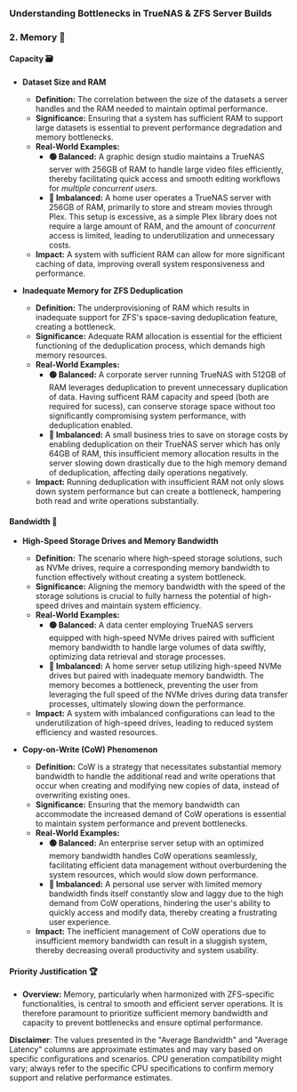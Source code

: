 ### Understanding Bottlenecks in TrueNAS & ZFS Server Builds

### 2. Memory 🧠

#### Capacity 🗃️

- **Dataset Size and RAM**
  - **Definition:** The correlation between the size of the datasets a server handles and the RAM needed to maintain optimal performance.
  - **Significance:** Ensuring that a system has sufficient RAM to support large datasets is essential to prevent performance degradation and memory bottlenecks.
  - **Real-World Examples:**
      - **🟢 Balanced:** A graphic design studio maintains a TrueNAS server with 256GB of RAM to handle large video files efficiently, thereby facilitating quick access and smooth editing workflows for *multiple concurrent users.*
      - **🔴 Imbalanced:** A home user operates a TrueNAS server with 256GB of RAM, primarily to store and stream movies through Plex. This setup is excessive, as a simple Plex library does not require a large amount of RAM, and the amount of *concurrent* access is limited, leading to underutilization and unnecessary costs.
  - **Impact:** A system with sufficient RAM can allow for more significant caching of data, improving overall system responsiveness and performance.

- **Inadequate Memory for ZFS Deduplication**
  - **Definition:** The underprovisioning of RAM which results in inadequate support for ZFS's space-saving deduplication feature, creating a bottleneck.
  - **Significance:** Adequate RAM allocation is essential for the efficient functioning of the deduplication process, which demands high memory resources.
  - **Real-World Examples:**
      - **🟢 Balanced:** A corporate server running TrueNAS with 512GB of RAM leverages deduplication to prevent unnecessary duplication of data. Having sufficent RAM capacity and speed (both are required for sucess), can conserve storage space without too significantly compromising system performance, with deduplication enabled.
      - **🔴 Imbalanced:** A small business tries to save on storage costs by enabling deduplication on their TrueNAS server which has only 64GB of RAM, this insufficient memory allocation results in the server slowing down drastically due to the high memory demand of deduplication, affecting daily operations negatively.
  - **Impact:** Running deduplication with insufficient RAM not only slows down system performance but can create a bottleneck, hampering both read and write operations substantially.

#### Bandwidth 🚀

- **High-Speed Storage Drives and Memory Bandwidth**
  - **Definition:** The scenario where high-speed storage solutions, such as NVMe drives, require a corresponding memory bandwidth to function effectively without creating a system bottleneck.
  - **Significance:** Aligning the memory bandwidth with the speed of the storage solutions is crucial to fully harness the potential of high-speed drives and maintain system efficiency.
  - **Real-World Examples:**
      - **🟢 Balanced:** A data center employing TrueNAS servers equipped with high-speed NVMe drives paired with sufficient memory bandwidth to handle large volumes of data swiftly, optimizing data retrieval and storage processes.
      - **🔴 Imbalanced:** A home server setup utilizing high-speed NVMe drives but paired with inadequate memory bandwidth. The memory becomes a bottleneck, preventing the user from leveraging the full speed of the NVMe drives during data transfer processes, ultimately slowing down the performance.
  - **Impact:** A system with imbalanced configurations can lead to the underutilization of high-speed drives, leading to reduced system efficiency and wasted resources.

- **Copy-on-Write (CoW) Phenomenon**
  - **Definition:** CoW is a strategy that necessitates substantial memory bandwidth to handle the additional read and write operations that occur when creating and modifying new copies of data, instead of overwriting existing ones.
  - **Significance:** Ensuring that the memory bandwidth can accommodate the increased demand of CoW operations is essential to maintain system performance and prevent bottlenecks.
  - **Real-World Examples:**
      - **🟢 Balanced:** An enterprise server setup with an optimized memory bandwidth handles CoW operations seamlessly, facilitating efficient data management without overburdening the system resources, which would slow down performance.
      - **🔴 Imbalanced:** A personal use server with limited memory bandwidth finds itself constantly slow and laggy due to the high demand from CoW operations, hindering the user's ability to quickly access and modify data, thereby creating a frustrating user experience.
  - **Impact:** The inefficient management of CoW operations due to insufficient memory bandwidth can result in a sluggish system, thereby decreasing overall productivity and system usability.

#### Priority Justification 🏆

- **Overview:** Memory, particularly when harmonized with ZFS-specific functionalities, is central to smooth and efficient server operations. It is therefore paramount to prioritize sufficient memory bandwidth and capacity to prevent bottlenecks and ensure optimal performance.

**Disclaimer**: The values presented in the "Average Bandwidth" and "Average Latency" columns are approximate estimates and may vary based on specific configurations and scenarios. CPU generation compatibility might vary; always refer to the specific CPU specifications to confirm memory support and relative performance estimates.

